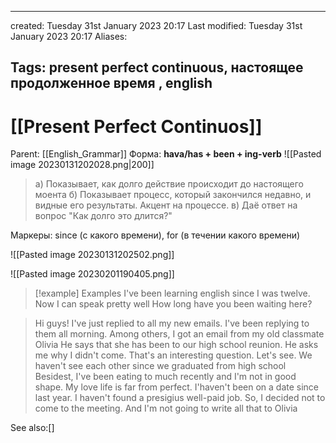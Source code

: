 

---
created: Tuesday 31st January 2023 20:17
Last modified: Tuesday 31st January 2023 20:17
Aliases: 

Tags: present perfect continuous, настоящее продолженное время ,  english
---

# [[Present Perfect Continuos]]

Parent: [[English_Grammar]]
 Форма: **hava/has + been + ing-verb**
![[Pasted image 20230131202028.png|200]]
>а) Показывает, как долго действие происходит до настоящего моента
>б) Показывает процесс, который закончился недавно, и видные его результаты. Акцент на процессе.
>в) Даё ответ на вопрос "Как долго это длится?"

Маркеры: since (c какого времени), for (в течении какого времени)

![[Pasted image 20230131202502.png]]

![[Pasted image 20230201190405.png]]

>[!example] Examples
>I've been learning english since I was twelve. Now I can speak pretty well
>How long have you been waiting here?

>Hi guys! I've just replied to all my new emails. I've been replying to them all morning. Among others, I got an email from my old classmate Olivia
>He says that she has been to our high school reunion. He asks me why I didn't come.
>That's an interesting question. Let's see. We haven't see each other since we graduated from high school
>Besidest, I've been eating to much recently and I'm not in good shape. My love life is far from perfect. I'haven't been on a date since last year. I haven't found a presigius well-paid job.
>So, I decided not to come to the meeting. And I'm not going to write all that to Olivia


See also:[]